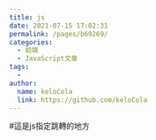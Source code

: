 ```yaml
---
title: js
date: 2021-07-15 17:02:31
permalink: /pages/b69269/
categories:
  - 前端
  - JavaScript文章
tags:
  - 
author: 
  name: keloCola
  link: https://github.com/keloCola
---
```

#這是js指定跳轉的地方
